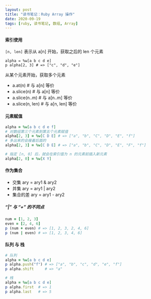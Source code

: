 ```yaml
---
layout: post
title: "读书笔记：Ruby Array 操作"
date: 2020-09-19
tags: [ruby, 读书笔记, 数组, Array]
---
```


#### 索引使用

`[n, len]` 表示从 a[n] 开始，获取之后的 len 个元素

```
alpha = %w[a b c d e]
p alpha[2, 3] # => ["c", "d", "e"]
```

从某个元素开始，获取多个元素

* a.at(n)         # 与 a[n] 等价
* a.slice(n)      # 与 a[n] 等价
* a.slice(n..m)   # 与 a[n..m] 等价
* a.slice(n, len) # 与 a[n, len] 等价

#### 元素赋值

```ruby
alpha = %w[a b c d e f]
# 对数组第三个元素到第五个元素赋值
alpha[2, 3] = %w[C D E] # => ["a", "b", "C", "D", "E", "f"]
# 多出来的会接着后面的
alpha[2, 3] = %w[C D E] # => ["a", "b", "C", "D", "E", "F", "f"]

# 指定 [n, 0] 后，就会在索引值为 n 的元素前插入新元素
alpha[2, 0] = %w[X Y]
```

#### 作为集合

* 交集 ary = ary1 & ary2
* 并集 ary = ary1 | ary2
* 集合的差 ary = ary1 - ary2

##### “|” 与 “+” 的不同点

```ruby
num = [1, 2, 3]
even = [2, 4, 6]
p (num + even) # => [1, 2, 3, 2, 4, 6]
p (num | even) # => [1, 2, 3, 4, 6]
```

#### 队列 与 栈

```ruby
# 队列
alpha = %w[a b c d e]
p alpha.push("f") # => ["a", "b", "c", "d", "e", "f"]
p alpha.shift     # => "a"

# 栈
alpha = %w[a b c d e]
p alpha.first  # => 1
p alpha.last   # => 5
```
